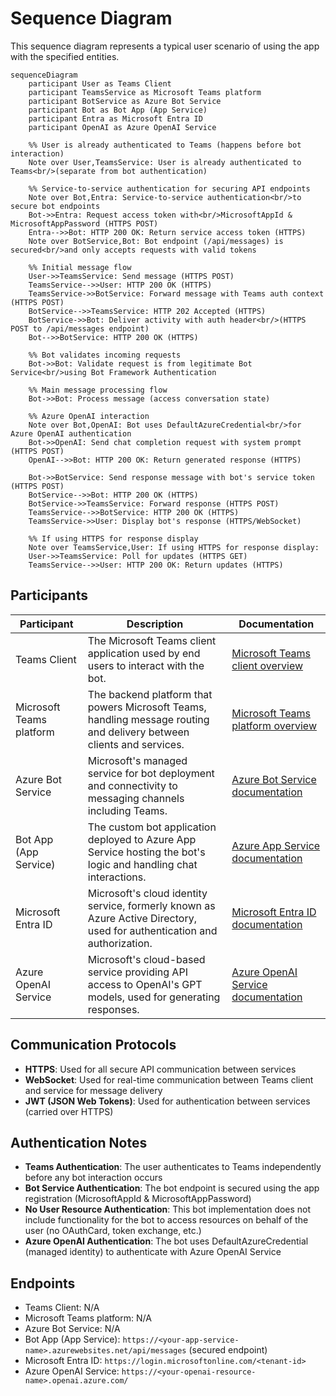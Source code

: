 # Sequence Diagram

This sequence diagram represents a typical user scenario of using the app with the specified entities.

```mermaid
sequenceDiagram
    participant User as Teams Client
    participant TeamsService as Microsoft Teams platform
    participant BotService as Azure Bot Service
    participant Bot as Bot App (App Service)
    participant Entra as Microsoft Entra ID
    participant OpenAI as Azure OpenAI Service

    %% User is already authenticated to Teams (happens before bot interaction)
    Note over User,TeamsService: User is already authenticated to Teams<br/>(separate from bot authentication)

    %% Service-to-service authentication for securing API endpoints
    Note over Bot,Entra: Service-to-service authentication<br/>to secure bot endpoints
    Bot->>Entra: Request access token with<br/>MicrosoftAppId & MicrosoftAppPassword (HTTPS POST)
    Entra-->>Bot: HTTP 200 OK: Return service access token (HTTPS)
    Note over BotService,Bot: Bot endpoint (/api/messages) is secured<br/>and only accepts requests with valid tokens

    %% Initial message flow
    User->>TeamsService: Send message (HTTPS POST)
    TeamsService-->>User: HTTP 200 OK (HTTPS)
    TeamsService->>BotService: Forward message with Teams auth context (HTTPS POST)
    BotService-->>TeamsService: HTTP 202 Accepted (HTTPS)
    BotService->>Bot: Deliver activity with auth header<br/>(HTTPS POST to /api/messages endpoint)
    Bot-->>BotService: HTTP 200 OK (HTTPS)

    %% Bot validates incoming requests
    Bot->>Bot: Validate request is from legitimate Bot Service<br/>using Bot Framework Authentication

    %% Main message processing flow
    Bot->>Bot: Process message (access conversation state)

    %% Azure OpenAI interaction
    Note over Bot,OpenAI: Bot uses DefaultAzureCredential<br/>for Azure OpenAI authentication
    Bot->>OpenAI: Send chat completion request with system prompt (HTTPS POST)
    OpenAI-->>Bot: HTTP 200 OK: Return generated response (HTTPS)

    Bot->>BotService: Send response message with bot's service token (HTTPS POST)
    BotService-->>Bot: HTTP 200 OK (HTTPS)
    BotService->>TeamsService: Forward response (HTTPS POST)
    TeamsService-->>BotService: HTTP 200 OK (HTTPS)
    TeamsService->>User: Display bot's response (HTTPS/WebSocket)

    %% If using HTTPS for response display
    Note over TeamsService,User: If using HTTPS for response display:
    User->>TeamsService: Poll for updates (HTTPS GET)
    TeamsService-->>User: HTTP 200 OK: Return updates (HTTPS)
```

## Participants

| Participant              | Description                                                                                                              | Documentation                                                                                               |
| ------------------------ | ------------------------------------------------------------------------------------------------------------------------ | ----------------------------------------------------------------------------------------------------------- |
| Teams Client             | The Microsoft Teams client application used by end users to interact with the bot.                                       | [Microsoft Teams client overview](https://learn.microsoft.com/en-us/microsoftteams/get-clients)             |
| Microsoft Teams platform | The backend platform that powers Microsoft Teams, handling message routing and delivery between clients and services.    | [Microsoft Teams platform overview](https://learn.microsoft.com/en-us/microsoftteams/platform/overview)     |
| Azure Bot Service        | Microsoft's managed service for bot deployment and connectivity to messaging channels including Teams.                   | [Azure Bot Service documentation](https://learn.microsoft.com/en-us/azure/bot-service/bot-service-overview) |
| Bot App (App Service)    | The custom bot application deployed to Azure App Service hosting the bot's logic and handling chat interactions.         | [Azure App Service documentation](https://learn.microsoft.com/en-us/azure/app-service/overview)             |
| Microsoft Entra ID       | Microsoft's cloud identity service, formerly known as Azure Active Directory, used for authentication and authorization. | [Microsoft Entra ID documentation](https://learn.microsoft.com/en-us/entra/identity/fundamentals/whatis-id) |
| Azure OpenAI Service     | Microsoft's cloud-based service providing API access to OpenAI's GPT models, used for generating responses.              | [Azure OpenAI Service documentation](https://learn.microsoft.com/en-us/azure/ai-services/openai/overview)   |

## Communication Protocols

- **HTTPS**: Used for all secure API communication between services
- **WebSocket**: Used for real-time communication between Teams client and service for message delivery
- **JWT (JSON Web Tokens)**: Used for authentication between services (carried over HTTPS)

## Authentication Notes

- **Teams Authentication**: The user authenticates to Teams independently before any bot interaction occurs
- **Bot Service Authentication**: The bot endpoint is secured using the app registration (MicrosoftAppId & MicrosoftAppPassword)
- **No User Resource Authentication**: This bot implementation does not include functionality for the bot to access resources on behalf of the user (no OAuthCard, token exchange, etc.)
- **Azure OpenAI Authentication**: The bot uses DefaultAzureCredential (managed identity) to authenticate with Azure OpenAI Service

## Endpoints

- Teams Client: N/A
- Microsoft Teams platform: N/A
- Azure Bot Service: N/A
- Bot App (App Service): `https://<your-app-service-name>.azurewebsites.net/api/messages` (secured endpoint)
- Microsoft Entra ID: `https://login.microsoftonline.com/<tenant-id>`
- Azure OpenAI Service: `https://<your-openai-resource-name>.openai.azure.com/`
